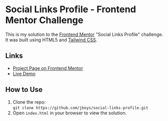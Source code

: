 # Social Links Profile - Frontend Mentor Challenge

This is my solution to the [Frontend Mentor](https://www.frontendmentor.io) "Social Links Profile" challenge. It was built using HTML5 and [Tailwind CSS](https://tailwindcss.com).

## Links

- [Project Page on Frontend Mentor](https://www.frontendmentor.io/challenges/social-links-profile-UG32l9m6dQ)
- [Live Demo](https://jboys.github.io/social-links-profile)

## How to Use

1. Clone the repo:  
   `git clone https://github.com/jboys/social-links-profile.git`
2. Open `index.html` in your browser to view the solution.

